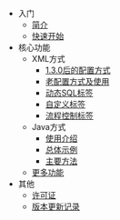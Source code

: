 - 入门
  - [简介](README)
  - [快速开始](quickstart)
- 核心功能
  - XML方式
    - [1.3.0后的配置方式](xml/config-v1.3.0)
    - [老配置方式及使用](xml/config-use)
    - [动态SQL标签](xml/main-tags)
    - [自定义标签](xml/custom-tag)
    - [流程控制标签](xml/flow-tags)
  - Java方式
    - [使用介绍](java/use-intro)
    - [总体示例](java/general-example)
    - [主要方法](java/main-method)
  - [更多功能](more-features)
- 其他
  - [许可证](license)
  - [版本更新记录](change-log)
